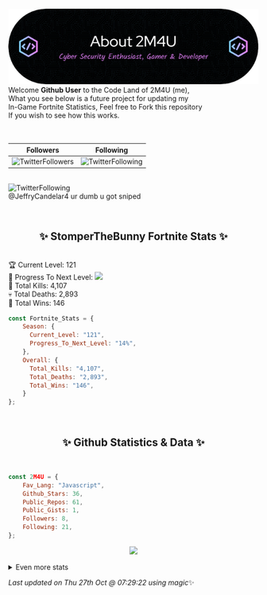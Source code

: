 
  ![Header](./src/github-banner.png)
  <br>
  Welcome **Github User** to the Code Land of 2M4U (me),<br>
  What you see below is a future project for updating my<br>
  In-Game Fortnite Statistics, Feel free to Fork this repository<br>
  If you wish to see how this works.
  <br><br>
  <br>
  
  | Followers  | Following |
  | ---------- |:---------:|
  | ![TwitterFollowers](https://img.shields.io/badge/Twitter%20Followers-79-blue)  | ![TwitterFollowing](https://img.shields.io/badge/Twitter%20Following-218-blue)  |


  <br>![TwitterFollowing](https://img.shields.io/badge/Latest%20Tweet--blue)<br>
  @JeffryCandelar4 ur dumb u got sniped
   
  <br><h2 align="center"> ✨ StomperTheBunny Fortnite Stats ✨</h2><br>
  🏆 Current Level: 121<br>
  🎉 Progress To Next Level: ![](https://geps.dev/progress/14)<br>
  🎯 Total Kills: 4,107<br>
  💀 Total Deaths: 2,893<br>
  👑 Total Wins: 146<br>

```js
const Fortnite_Stats = {
    Season: {    
      Current_Level: "121",
      Progress_To_Next_Level: "14%",
    },
    Overall: {
      Total_Kills: "4,107",
      Total_Deaths: "2,893",
      Total_Wins: "146",
    }
}; 
```


<br><h2 align="center"> ✨ Github Statistics & Data ✨</h2><br>

```js
const 2M4U = {
    Fav_Lang: "Javascript",
    Github_Stars: 36,
    Public_Repos: 61,
    Public_Gists: 1,
    Followers: 8,
    Following: 21,
}; 
```

<p align="center">
<img src="https://github-readme-streak-stats.herokuapp.com/?user=2M4U&theme=tokyonight">
</p>
<details>
  <summary>
      Even more stats
  </summary>
  <p align="center">
    <img src="https://github-profile-trophy.vercel.app/?username=2M4U&theme=dracula">
    <img src="https://github-readme-stats.vercel.app/api?username=2M4U&theme=tokyonight&count_private=true&show_icons=true&include_all_commits=true">
  </p>
</details>

<!-- Last updated on Thu Oct 27 2022 07:29:22 GMT+0000 (Coordinated Universal Time) ;-;-->
<i>Last updated on  Thu 27th Oct @ 07:29:22 using magic</i>✨
